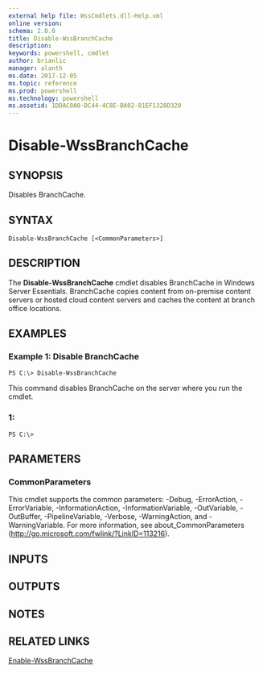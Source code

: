 ```yaml
---
external help file: WssCmdlets.dll-Help.xml
online version: 
schema: 2.0.0
title: Disable-WssBranchCache
description: 
keywords: powershell, cmdlet
author: brianlic
manager: alanth
ms.date: 2017-12-05
ms.topic: reference
ms.prod: powershell
ms.technology: powershell
ms.assetid: 1DDAC0A0-DC44-4C8E-BA02-81EF1328D320
---
```


# Disable-WssBranchCache

## SYNOPSIS
Disables BranchCache.

## SYNTAX

```
Disable-WssBranchCache [<CommonParameters>]
```

## DESCRIPTION
The **Disable-WssBranchCache** cmdlet disables BranchCache in Windows Server Essentials.
BranchCache copies content from on-premise content servers or hosted cloud content servers and caches the content at branch office locations.

## EXAMPLES

### Example 1: Disable BranchCache
```
PS C:\> Disable-WssBranchCache
```

This command disables BranchCache on the server where you run the cmdlet.

### 1:
```
PS C:\>
```

## PARAMETERS

### CommonParameters
This cmdlet supports the common parameters: -Debug, -ErrorAction, -ErrorVariable, -InformationAction, -InformationVariable, -OutVariable, -OutBuffer, -PipelineVariable, -Verbose, -WarningAction, and -WarningVariable. For more information, see about_CommonParameters (http://go.microsoft.com/fwlink/?LinkID=113216).

## INPUTS

## OUTPUTS

## NOTES

## RELATED LINKS

[Enable-WssBranchCache](./Enable-WssBranchCache.md)

